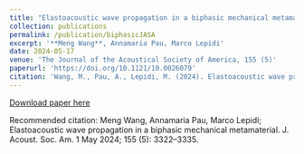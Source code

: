 ```yaml
---
title: "Elastoacoustic wave propagation in a biphasic mechanical metamaterial"
collection: publications
permalink: /publication/biphasicJASA
excerpt: '**Meng Wang**, Annamaria Pau, Marco Lepidi'
date: 2024-05-17
venue: 'The Journal of the Acoustical Society of America, 155 (5)'
paperurl: 'https://doi.org/10.1121/10.0026079'
citation: 'Wang, M., Pau, A., Lepidi, M. (2024). Elastoacoustic wave propagation in a biphasic mechanical metamaterial. The Journal of the Acoustical Society of America, 155(5).'
---
```


[Download paper here](http://wang-meng-web.github.io/files/Meng_JASA.pdf)


Recommended citation: Meng Wang, Annamaria Pau, Marco Lepidi; Elastoacoustic wave propagation in a biphasic mechanical metamaterial. J. Acoust. Soc. Am. 1 May 2024; 155 (5): 3322–3335.
